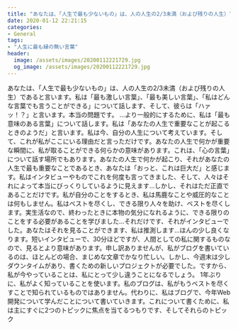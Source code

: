 ```yaml
---
title: "あなたは、「人生で最も少ないもの」は、人の人生の2/3未満（および残りの人生）であると言います。"
date: 2020-01-12 22:21:15
categories:
- General
tags:
- "人生に最も縁の無い言葉"
header:
  image: /assets/images/20200112221729.jpg
  og_image: /assets/images/20200112221729.jpg
---
```


あなたは、「人生で最も少ないもの」は、人の人生の2/3未満（および残りの人生）であると言います。私は「最も激しい言葉」、「最も美しい言葉」、「私はどんな言葉でも言うことができる」について話します、そして、彼らは「ハァッ！？」と言います。本当の問題です。 …より一般的にするために、私は「最も意味のある言葉」について話します。私は「あなたの人生で重要なことが起こるときのようだ」と言います。私は今、自分の人生について考えています。そして、これが私がここにいる理由だと言っただけです。あなたの人生で何かが重要な瞬間に、私が取ることができる何らかの意味があります。これは、「心の言葉」について話す場所でもあります。あなたの人生で何かが起こり、それがあなたの人生で最も重要なことであるとき、あなたは「おっと、これは巨大だ」と感じます。私はインタビューやものでこれを何度も言ってきました、そして、人々はそれによって本当にびっくりしているように見えます…しかし、それはただ正直であることだけです。私が自分のことをするとき、私は馬鹿なことや威圧的なことは何もしません。私はベストを尽くし、できる限り人々を助け、ベストを尽くします。実生活なので、終わったときに本物の気分になれるように、できる限りのことをする必要があることを学びました...それだけです、それがインタビューでした。あなたはそれを見ることができます、私は推測します...ほんの少し良くなります。短いインタビューで、30分ほどですが、人間としての私に関するものなので、見るとより意味があります。申し訳ありませんが、私がブログを書いているのは、ほとんどの場合、まじめな文章でかなり忙しい。しかし、今週末は少しダウンタイムがあり、書くための新しいプロジェクトが必要でした。ですから、私が今やっていることは、私にとって少し違うことになるでしょう。 1年ぶりに、私がよく知っていることを使います。私のブログは、私がもうベストを尽くすことで知られているものではありません。代わりに、私はブログで、今年Web開発について学んだことについて書いていきます。これについて書くために、私は主にすぐに2つのトピックに焦点を当てるつもりです、そしてそれらのトピック
